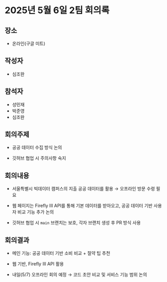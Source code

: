 # 2025년 5월 6일 2팀 회의록

## 장소
- 온라인(구글 미트)

## 작성자
- 심조완

## 참석자
- 성민재
- 박준영
- 심조완

## 회의주제
- 공공 데이터 수집 방식 논의 

- 깃허브 협업 시 주의사항 숙지

## 회의내용
- 서울특별시 빅데이터 캠퍼스의 지출 공공 데이터를 활용 → 오프라인 방문 수령 필요

- 웹 페이지는 Firefly III API를 통해 기본 데이터를 받아오고, 공공 데이터 기반 사용자 비교 기능 추가 논의

- 깃허브 협업 시 `main` 브랜치는 보호, 각자 브랜치 생성 후 PR 방식 사용

## 회의결과
- 메인 기능: 공공 데이터 기반 소비 비교 + 절약 팁 추천

- 웹 기반, Firefly III API 활용

- 내일(5/7) 오프라인 회의 예정 → 코드 초안 비교 및 서비스 기능 범위 논의
